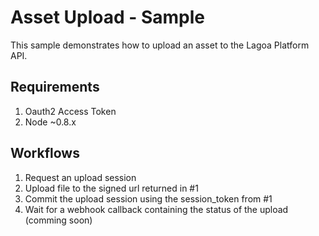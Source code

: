 # Asset Upload - Sample

This sample demonstrates how to upload an asset to the Lagoa Platform API.


## Requirements
1. Oauth2 Access Token
3. Node ~0.8.x

## Workflows

1. Request an upload session
2. Upload file to the signed url returned in #1
3. Commit the upload session using the session_token from #1
4. Wait for a webhook callback containing the status of the upload (comming soon)


